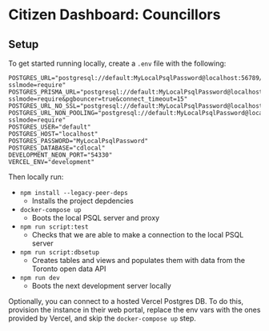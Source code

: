 # Citizen Dashboard: Councillors

## Setup

To get started running locally, create a `.env` file with the following:

```
POSTGRES_URL="postgresql://default:MyLocalPsqlPassword@localhost:56789/cdlocal?sslmode=require"
POSTGRES_PRISMA_URL="postgresql://default:MyLocalPsqlPassword@localhost:56789/cdlocal?sslmode=require&pgbouncer=true&connect_timeout=15"
POSTGRES_URL_NO_SSL="postgresql://default:MyLocalPsqlPassword@localhost:56789/cdlocal"
POSTGRES_URL_NON_POOLING="postgresql://default:MyLocalPsqlPassword@localhost:56789/cdlocal?sslmode=require"
POSTGRES_USER="default"
POSTGRES_HOST="localhost"
POSTGRES_PASSWORD="MyLocalPsqlPassword"
POSTGRES_DATABASE="cdlocal"
DEVELOPMENT_NEON_PORT="54330"
VERCEL_ENV="development"
```

Then locally run:

- `npm install --legacy-peer-deps`
  - Installs the project depdencies
- `docker-compose up`
  - Boots the local PSQL server and proxy
- `npm run script:test`
  - Checks that we are able to make a connection to the local PSQL server
- `npm run script:dbsetup`
  - Creates tables and views and populates them with data from the Toronto open data API
- `npm run dev`
  - Boots the next development server locally

Optionally, you can connect to a hosted Vercel Postgres DB.
To do this, provision the instance in their web portal, replace the env vars with the ones provided by Vercel, and skip the `docker-compose up` step.

